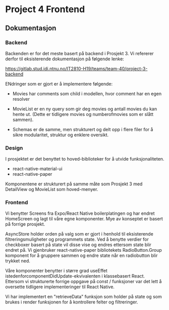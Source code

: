 # Project 4 Frontend

## Dokumentasjon

### Backend

Backenden er for det meste basert på backend i Prosjekt 3. 
Vi refererer derfor til eksisterende dokumentasjon på følgende lenke:

https://gitlab.stud.idi.ntnu.no/IT2810-H19/teams/team-40/project-3-backend

ENdringer som er gjort er å implementere følgende:

- Movies har comments som child i modellen, hvor comment har en egen resolver

- MovieList er en ny query som gir deg movies og antall movies du kan hente ut. (Dette er tidligere movies og numberofmovies som er slått sammen).

- Schemas er de samme, men strukturert og delt opp i flere filer for å sikre modularitet, struktur og enklere oversikt.

### Design

I prosjektet er det benyttet to hoved-biblioteker for å utvide funksjonaliteten. 

- react-native-material-ui
- react-native-paper

Komponentene er strukturert på samme måte som Prosjekt 3 med DetailView og MovieList som hoved-menyer.

### Frontend

Vi benytter Screens fra Expo/React Native boilerplatingen og har endret HomeScreen og lagt til våre egne komponenter. Mye av konseptet er basert på forrige prosjekt.

AsyncStore holder orden på valg som er gjort i henhold til eksisterende filtreringsmuligheter og programmets state. Ved å benytte verdier for checkboxer basert på state vil disse vise og endres ettersom state blir endret på. Vi gjenbruker react-native-paper bibliotekets RadioButton.Group komponent for å gruppere sammen og endre state når en radiobutton blir trykket ned. 

Våre komponenter benytter i større grad useEffet istedenforcomponentDidUpdate-ekvivalenten i klassebasert React. Ettersom vi strukturerte forrige oppgave på const / funksjoner var det lett å oversette tidligere implementeringer til React Native.

Vi har implementert en "retrieveData" funksjon som holder på state og som brukes i render funksjonen for å kontrollere felter og filtreringer. 






